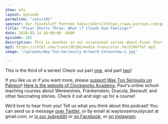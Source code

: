 ```yaml
---
show: wts
layout: episode
permalink: "/wts/101"
sponsor: Our [Goodstuff Patreon Subscribers](https://www.patreon.com/goodstuff "Goodstuff on Patreon") and listeners just like you! Support your favorite podcasts directly to get exclusive unedited episodes and more.
title: "Pixar Shorts Three: What if Clouds Had Feelings?"
date: 2020-02-14 16:00:00 -0800
episode: 101
description: This is another in our occasional series about Pixar Shorts. In this episode we talk about One Man Band, Lifted, Presto, Partly Cloudy, and Day & Night.
mp3: https://chtbl.com/track/9E18G/media.transistor.fm/5198f7ef.mp3
image: "/uploads/Way-Too-Seriously-Artwork-Colournew-1.jpg"

---
```


This is the third of a series! Check out part [one](https://goodstuff.fm/wts/93), and part [two](https://goodstuff.fm/wts/95)!

If you like us or if you want more, please [support Way Too Seriously on Patreon](https://www.patreon.com/clockworkscast)! [Here is the website of Clockworks Academy](https://clockworksacademy.com/), Paul's online school teaching courses about Werewolves, Frankenstein, Dracula, Beowulf, and other fascinating stories. Check it out and sign up for a course!

We’d love to hear from you! Tell us what you think about this podcast! You can send us a message [over Twitter](http://www.twitter.com/wtscast), or by email at waytooseriouslycast at gmail.com, or [in our subreddit](https://www.reddit.com/r/Goodstuff_fm/) or [on Facebook](http://www.facebook.com/wtscast), or [on instagram](https://www.instagram.com/waytooseriously/).
